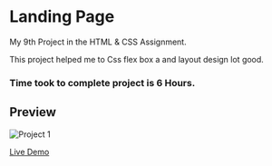 # Landing Page

My 9th Project in the HTML & CSS Assignment.

This project helped me to Css flex box a and layout design lot good.

### Time took to complete project is 6 Hours.


## Preview

![Project 1](./p9.png)

[Live Demo](https://devloper-femas.netlify.app/)